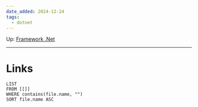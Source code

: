 ```yaml
---
date_added: 2024-12-24
tags:
  - dotnet
---
```

Up: [Framework .Net](Framework%20.Net.md)
___
 
# Links
```dataview
LIST
FROM [[]]
WHERE contains(file.name, "")
SORT file.name ASC
```
